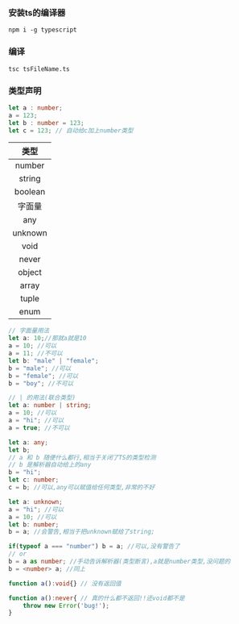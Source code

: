 ### 安装ts的编译器
```console
npm i -g typescript
```
### 编译
```console
tsc tsFileName.ts
```

### 类型声明
```TypeScript
let a : number;
a = 123;
let b : number = 123;
let c = 123; // 自动给c加上number类型
```

|  类型   |
| :-----: |
| number  |
| string  |
| boolean |
| 字面量  |
|   any   |
| unknown |
|  void   |
|  never  |
| object  |
|  array  |
|  tuple  |
|  enum   |


```TypeScript
// 字面量用法
let a: 10;//那就a就是10
a = 10; //可以
a = 11; //不可以
let b: "male" | "female";
b = "male"; //可以
b = "female"; //可以
b = "boy"; //不可以
```
```TypeScript
// | 的用法(联合类型)
let a: number | string;
a = 10; //可以
a = "hi"; //可以
a = true; //不可以
```
```TypeScript
let a: any;
let b;
// a 和 b 随便什么都行,相当于关闭了TS的类型检测
// b 是解析器自动给上的any
b = "hi";
let c: number;
c = b; //可以,any可以赋值给任何类型,非常的不好
```
```TypeScript
let a: unknown;
a = "hi"; //可以
a = 10; //可以
let b: number;
b = a; //会警告,相当于把unknown赋给了string;

if(typeof a === "number") b = a; //可以,没有警告了
// or
b = a as number; //手动告诉解析器(类型断言),a就是number类型,没问题的
b = <number> a; //同上
```
```typescript
function a():void{} // 没有返回值
```
```typescript
function a():never{ // 真的什么都不返回!!还void都不是
    throw new Error('bug!');
}
```







